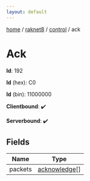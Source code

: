 ```yaml
---
layout: default
---
```


[home](/)  /  [raknet8](/protocol/raknet8)  /  [control](/protocol/raknet8/control)  /  ack

# Ack

**Id**: 192

**Id** (hex): C0

**Id** (bin): 11000000

**Clientbound**: ✔️

**Serverbound**: ✔️

## Fields

Name | Type
---|---
packets | [acknowledge](/protocol/raknet8/types/acknowledge)[]

